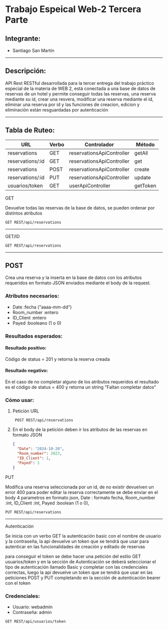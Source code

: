 # Trabajo Espeical Web-2 Tercera Parte

## Integrante:

- Santiago San Martín

---

## Descripción:

API Rest RESTful desarrollada para la tercer entrega del trabajo práctico especial de la materia de WEB 2, está conectada a una base de datos de reservas de un hotel y permite conseguir todas las reservas, una reserva mediante su id, crear una resvera, modificar una reserva mediante el id, eliminar una reserva por id y las funciones de creacion, edicion y eliminación están resguardadas por autenticación

---

## Tabla de Ruteo:

|        URL       |Verbo|       Controlador         |Método    |
|------------------|-----|---------------------------|----------|
|reservations      |GET  |reservationsApiController  |getAll    |
|reservations/:id  |GET  |reservationsApiController  |get       |
|reservations      |POST |reservationsApiController  |create    |
|reservations/:id  |PUT  |reservationsApiController  |update    |
|usuarios/token    |GET  |userApiController          |getToken  |


GET

Devuelve todas las reservas de la base de datos, se pueden ordenar por distintos atributos 

``` http
GET REST/api/reservations
```
---

GET/ID

``` http
GET REST/api/reservations
```
---

## POST

Crea una reserva y la inserta en la base de datos con los atributos requeridos en formato JSON enviados mediante el body de la request. 

### Atributos necesarios:

- Date :fecha ("aaaa-mm-dd")
- Room_number :entero
- ID_Client :entero
- Payed :booleano (1 o 0)

### Resultados esperados:

#### Resultado positivo:

Código de status = 201 y retorna la reserva creada

#### Resultado negativo:

En el caso de no completar alguno de los atributos requeridos el resultado es el código de status = 400 y retorna un string "Faltan completar datos"


### Cómo usar:


1. Petición URL 
   ``` http
    POST REST/api/reservations
   ```

2. En el body de la petición deben ir los atributos de las reservas en formato JSON
   ``` json
   {
     "Date": "2024-10-20",
     "Room_number": 2023,
     "ID_Client": 1,
     "Payed": 1
   }
   ```

PUT

Modifica una reserva seleccionada por un id, de no existir devuelven un error 400 para poder editar la reserva correctamente se debe enviar en el body 4 parametros en formato json, Date : formato fecha, Room_number :int, ID_Client :int, Payed :boolean (1 o 0), 

``` http
PUT REST/api/reservations
```
---

Autenticación

Se inicia con un verbo GET la autenticación basic con el nombre de usuario y la contraseña, la api devuelve un token que se tendrá que usar para autenticar en las funcionalidades de creación y editado de reservas

para conseguir el token se debe hacer una petición del estilo GET usuarios/token y en la sección de Autenticación se deberá seleccionar el tipo de autenticación llamado Basic y completar con las credenciales correctas, luego la api devuelve un token que se tendrá que usar en las peticiones POST y PUT completando en la sección de autenticación bearer con el token

### Credenciales:

- Usuario: webadmin
- Contraseña: admin

``` http
GET REST/api/usuarios/token
```
